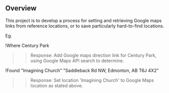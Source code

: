 ## Overview

This project is to develop a process for setting and retrieving Google maps links from reference locations, or to save particularly hard-to-find locations.

Eg.

!Where Century Park
>>Response: Add Google maps direction link for Century Park, using Google Maps API search to determine.

!Found "Imagining Church" "Saddleback Rd NW, Edmonton, AB T6J 4X2"
>>Response: Set location 'Imagining Church' to Google Maps location as stated above.


